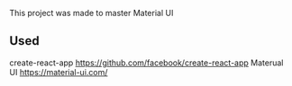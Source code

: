 This project was made to master Material UI

## Used 
create-react-app
https://github.com/facebook/create-react-app
Materual UI
https://material-ui.com/
